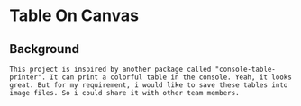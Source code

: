 # Table On Canvas

## Background

    This project is inspired by another package called "console-table-printer". It can print a colorful table in the console. Yeah, it looks great. But for my requirement, i would like to save these tables into image files. So i could share it with other team members.



